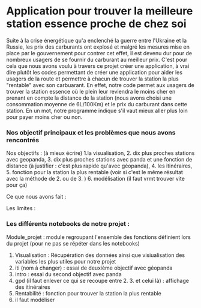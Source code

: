 # Application pour trouver la meilleure station essence proche de chez soi

Suite à la crise énergétique qu'a enclenché la guerre entre l'Ukraine et la Russie, les prix des carburants ont explosé et malgré les mesures mise en place par le gouvernement pour contrer cet effet, il est devenu dur pour de nombreux usagers de se fournir du carburant au meilleur prix.
C'est pour cela que nous avons voulu à travers ce projet créer une application, à vrai dire plutôt les codes permettant de créer une application pour aider les usagers de la route et permettre à chacun de trouver la station la plus "rentable" avec son carbuarant. En effet, notre code permet aux usagers de trouver la station essence où le plein leur reviendra le moins cher en prenant en compte la distance de la station (nous avons choisi une consommation moyenne de 6L/100Km) et le prix du carburant dans cette station. En un mot, notre programme indique s'il vaut mieux aller plus loin pour payer moins cher ou non.  

### Nos objectif principaux et les problèmes que nous avons rencontrés

Nos objectifs : (à mieux écrire)
1.la visualisation, 2. dix plus proches stations avec geopanda, 3. dix plus proches stations avec panda et une fonction de distance (à justifier : c'est plus rapide qu'avec géopanda), 4. les itinéraires, 5. fonction pour la station la plus rentable (voir si c'est le même résultat avec la méthode de 2. ou de 3. ) 6. modélisation (il faut vrmt trouver vite pour ça)

Ce que nous avons fait :

Les limites : 

### Les différents notebooks de notre projet :

Module_projet : module regroupant l'ensemble des fonctions définient lors du projet (pour ne pas se répéter dans les notebooks)

1. Visualisation : Récupération des données ainsi que visiualisation des variables les plus utiles pour notre projet 
2. iti (nom à changer) : essai de deuxième objectif avec géopanda
3. intro : essai du second objectif avec panda 
4. gpd (il faut enlever ce qui se recoupe entre 2. 3. et celui là) : affichage des itinéraires 
5. Rentabilité : fonction pour trouver la station la plus rentable 
6. il faut modéliser

